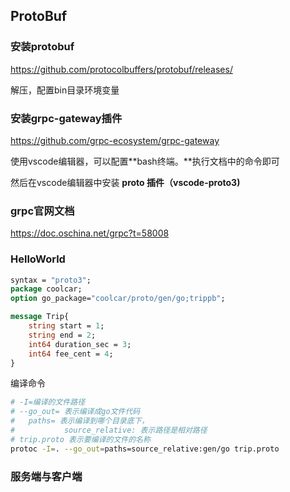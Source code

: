 ## ProtoBuf

### 安装protobuf

https://github.com/protocolbuffers/protobuf/releases/

解压，配置bin目录环境变量

### 安装grpc-gateway插件

https://github.com/grpc-ecosystem/grpc-gateway

使用vscode编辑器，可以配置**bash终端。**执行文档中的命令即可

然后在vscode编辑器中安装 **proto 插件（vscode-proto3)**

### grpc官网文档

https://doc.oschina.net/grpc?t=58008

### HelloWorld

```protobuf
syntax = "proto3";
package coolcar;
option go_package="coolcar/proto/gen/go;trippb";

message Trip{
    string start = 1;
    string end = 2;
    int64 duration_sec = 3;
    int64 fee_cent = 4;
}

```

编译命令

```bash
# -I=编译的文件路径
# --go_out= 表示编译成go文件代码
#	paths= 表示编译到哪个目录底下，
#			source_relative: 表示路径是相对路径
# trip.proto 表示要编译的文件的名称
protoc -I=. --go_out=paths=source_relative:gen/go trip.proto
```

### 服务端与客户端


